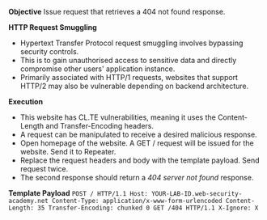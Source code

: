**Objective**
Issue request that retrieves a 404 not found response.

**HTTP Request Smuggling**
- Hypertext Transfer Protocol request smuggling involves bypassing security controls. 
- This is to gain unauthorised access to sensitive data and directly compromise other users' application instance.
- Primarily associated with HTTP/1 requests, websites that support HTTP/2 may also be vulnerable depending on backend architecture.

**Execution**
- This website has CL.TE vulnerabilities, meaning it uses the Content-Length and Transfer-Encoding headers.
- A request can be manipulated to receive a desired malicious response.
- Open homepage of the website. A GET / request will be issued for the website. Send it to Repeater. 
- Replace the request headers and body with the template payload. Send request twice.
- The second response should return a *404 server not found* response.

**Template Payload**
`POST / HTTP/1.1 Host: YOUR-LAB-ID.web-security-academy.net Content-Type: application/x-www-form-urlencoded Content-Length: 35 Transfer-Encoding: chunked 0 GET /404 HTTP/1.1 X-Ignore: X`